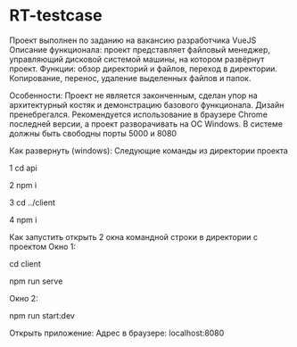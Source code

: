 # RT-testcase
Проект выполнен по заданию на вакансию разработчика VueJS
Описание функционала: проект представляет файловый менеджер, управляющий дисковой системой машины, на котором развёрнут проект. Функции: обзор директорий и файлов, переход в директории. Копирование, перенос, удаление выделенных файлов и папок.

Особенности: Проект не является законченным, сделан упор на архитектурный костяк и демонстрацию базового функционала. Дизайн пренебрегался.
Рекомендуется использование в браузере Chrome последней версии, а проект разворачивать на ОС Windows. В системе должны быть свободны порты 5000 и 8080



Как развернуть (windows):
Следующие команды из директории проекта

1 cd api

2 npm i

3 cd ../client

4 npm i


Как запустить
открыть 2 окна командной строки в директории с проектом
Окно 1:

cd client

npm run serve

Окно 2:

npm run start:dev


Открыть приложение:
Адрес в браузере: localhost:8080
